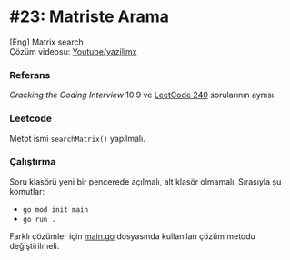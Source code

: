 # #23: Matriste Arama

[Eng] Matrix search  
Çözüm videosu: [Youtube/yazilimx](https://youtu.be/YMV99Kq5gh4)

### Referans

_Cracking the Coding Interview_ 10.9 ve [LeetCode 240](https://leetcode.com/problems/search-a-2d-matrix-ii/) sorularının aynısı.

### Leetcode

Metot ismi `searchMatrix()` yapılmalı.

### Çalıştırma

Soru klasörü yeni bir pencerede açılmalı, alt klasör olmamalı. Sırasıyla şu komutlar:

- `go mod init main`
- `go run .`

Farklı çözümler için [main.go](main.go) dosyasında kullanılan çözüm metodu değiştirilmeli.
